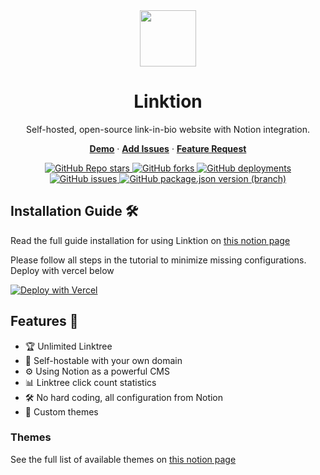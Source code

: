 <div align="center">
    <a href="https://linktion.mgkusumaputra.me">
        <img src="https://res.cloudinary.com/dspkhqhkv/image/upload/v1721612393/Linktion/Logo_rzo2u8.png" width="90" height="90"/>
    </a>
    <h1>Linktion</h1>
    <p>Self-hosted, open-source link-in-bio website with Notion integration.</p>
    <p>
    <a href="https://linktion.mgkusumaputra.me"><strong>Demo</strong></a> · <a href="https://github.com/mgkusumputra/linktion/issues"><strong>Add Issues</strong></a> · <a href="https://tally.so/r/w4jyOo"><strong>Feature Request</strong></a>
  </p>
  <a href="https://github.com/mgkusumaputra/linktion/stargazers">
    <img alt="GitHub Repo stars" src="https://img.shields.io/github/stars/mgkusumaputra/linktion?style=flat&labelColor=FFFFF&color=000000">
  </a>
  <a href="https://github.com/mgkusumaputra/linktion/network/members">
    <img alt="GitHub forks" src="https://img.shields.io/github/forks/mgkusumaputra/linktion?style=flat&labelColor=FFFFF&color=000000">
  </a>
  <a href="https://github.com/Mgkusumaputra/linktion/deployments/activity_log?environment=Production">
    <img alt="GitHub deployments" src="https://img.shields.io/github/deployments/mgkusumaputra/linktion/production?label=deployement&style=flat&labelColor=FFFFF&color=000000">
  </a>
  <a href="https://github.com/Mgkusumaputra/linktion/issues">
    <img alt="GitHub issues" src="https://img.shields.io/github/issues/mgkusumaputra/linktion?style=flat&labelColor=FFFFF&color=000000">
  </a>
  <a href="https://github.com/Mgkusumaputra/linktion/releases">
    <img alt="GitHub package.json version (branch)" src="https://img.shields.io/github/package-json/v/mgkusumaputra/linktion/master?label=version&style=flat&labelColor=FFFFF&color=000000">
  </a>
</div>

## Installation Guide 🛠
Read the full guide installation for using Linktion on [this notion page](https://mgkusumaputra.my.id/linktion/guide)

Please follow all steps in the tutorial to minimize missing configurations. Deploy with vercel below

[![Deploy with Vercel](https://vercel.com/button)](https://vercel.com/new/clone?repository-url=https%3A%2F%2Fgithub.com%2FMgkusumaputra%2Flinktion&env=NEXT_PUBLIC_NOTION_INTEGRATION_SECRET,NEXT_PUBLIC_NOTION_CONFIG_DATABASE_ID,NEXT_PUBLIC_NOTION_TREE_DATABASE_ID&project-name=my-linktion&repository-name=my-linktion&demo-title=Linktion%20Kit&demo-description=A%20template%20for%20using%20Linktion&demo-url=https%3A%2F%2Flinks.mgkusumaputra.me%2FLinktion-Vercel&demo-image=https%3A%2F%2Fres.cloudinary.com%2Fdspkhqhkv%2Fimage%2Fupload%2Fv1721612396%2FLinktion%2FOG_Banner_-_Linktion_ims8np.png)

## Features 🧱
- 🏆 Unlimited Linktree
- 🔐 Self-hostable with your own domain
- ⚙ Using Notion as a powerful CMS
- 📊 Linktree click count statistics
- 🛠 No hard coding, all configuration from Notion
- 🎨 Custom themes

### Themes
See the full list of available themes on [this notion page](https://mgkusumaputra.my.id/linktion/theme)